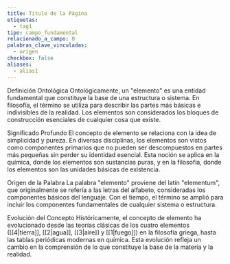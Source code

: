 ```yaml
---
title: Titulo de la Página
etiquetas:
  - tag1
tipo: campo_fundamental
relacionado_a_campo: 0
palabras_clave_vinculadas:
  - origen
checkbox: false
aliases:
  - alias1
---
```


Definición Ontológica
Ontológicamente, un "elemento" es una entidad fundamental que constituye la base de una estructura o sistema. En filosofía, el término se utiliza para describir las partes más básicas e indivisibles de la realidad. Los elementos son considerados los bloques de construcción esenciales de cualquier cosa que existe.

Significado Profundo
El concepto de elemento se relaciona con la idea de simplicidad y pureza. En diversas disciplinas, los elementos son vistos como componentes primarios que no pueden ser descompuestos en partes más pequeñas sin perder su identidad esencial. Esta noción se aplica en la química, donde los elementos son sustancias puras, y en la filosofía, donde los elementos son las unidades básicas de existencia.

Origen de la Palabra
La palabra "elemento" proviene del latín "elementum", que originalmente se refería a las letras del alfabeto, consideradas los componentes básicos del lenguaje. Con el tiempo, el término se amplió para incluir los componentes fundamentales de cualquier sistema o estructura.

Evolución del Concepto
Históricamente, el concepto de elemento ha evolucionado desde las teorías clásicas de los cuatro elementos ([[4|tierra]], [[2|agua]], [[3|aire]] y [[1|fuego]]) en la filosofía griega, hasta las tablas periódicas modernas en química. Esta evolución refleja un cambio en la comprensión de lo que constituye la base de la materia y la realidad.